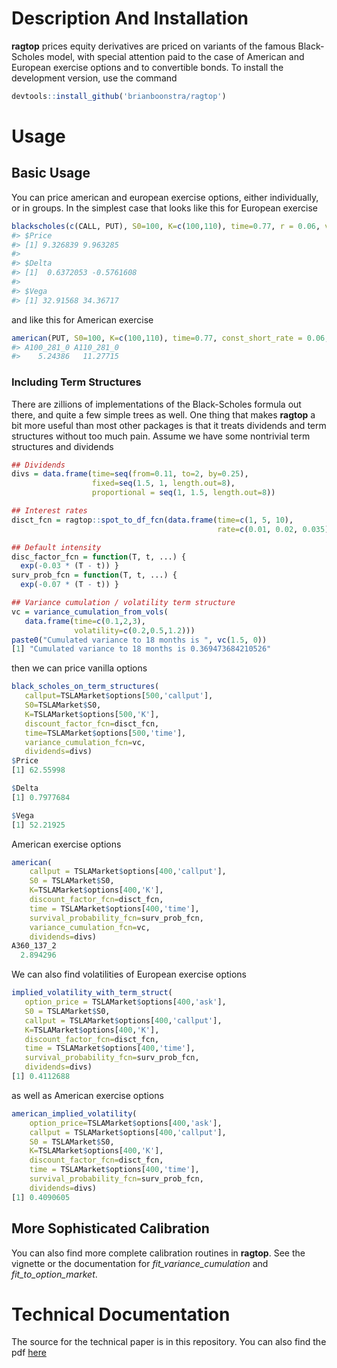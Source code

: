 <!-- README.md is generated from README.Rmd. Please edit that file -->
Description And Installation
============================

**ragtop** prices equity derivatives are priced on variants of the famous Black-Scholes model, with special attention paid to the case of American and European exercise options and to convertible bonds. To install the development version, use the command

``` r
devtools::install_github('brianboonstra/ragtop')
```

Usage
=====

Basic Usage
-----------

You can price american and european exercise options, either individually, or in groups. In the simplest case that looks like this for European exercise

``` r
blackscholes(c(CALL, PUT), S0=100, K=c(100,110), time=0.77, r = 0.06, vola=0.20)
#> $Price
#> [1] 9.326839 9.963285
#> 
#> $Delta
#> [1]  0.6372053 -0.5761608
#> 
#> $Vega
#> [1] 32.91568 34.36717
```

and like this for American exercise

``` r
american(PUT, S0=100, K=c(100,110), time=0.77, const_short_rate = 0.06, const_volatility=0.20)
#> A100_281_0 A110_281_0 
#>    5.24386   11.27715
```

### Including Term Structures

There are zillions of implementations of the Black-Scholes formula out there, and quite a few simple trees as well. One thing that makes **ragtop** a bit more useful than most other packages is that it treats dividends and term structures without too much pain. Assume we have some nontrivial term structures and dividends

``` r
## Dividends
divs = data.frame(time=seq(from=0.11, to=2, by=0.25),
                  fixed=seq(1.5, 1, length.out=8),
                  proportional = seq(1, 1.5, length.out=8))

## Interest rates
disct_fcn = ragtop::spot_to_df_fcn(data.frame(time=c(1, 5, 10), 
                                              rate=c(0.01, 0.02, 0.035)))

## Default intensity
disc_factor_fcn = function(T, t, ...) {
  exp(-0.03 * (T - t)) }
surv_prob_fcn = function(T, t, ...) {
  exp(-0.07 * (T - t)) }

## Variance cumulation / volatility term structure
vc = variance_cumulation_from_vols(
   data.frame(time=c(0.1,2,3),
              volatility=c(0.2,0.5,1.2)))
paste0("Cumulated variance to 18 months is ", vc(1.5, 0))
[1] "Cumulated variance to 18 months is 0.369473684210526"
```

then we can price vanilla options

``` r
black_scholes_on_term_structures(
   callput=TSLAMarket$options[500,'callput'], 
   S0=TSLAMarket$S0, 
   K=TSLAMarket$options[500,'K'], 
   discount_factor_fcn=disct_fcn, 
   time=TSLAMarket$options[500,'time'], 
   variance_cumulation_fcn=vc,
   dividends=divs)
$Price
[1] 62.55998

$Delta
[1] 0.7977684

$Vega
[1] 52.21925
```

American exercise options

``` r
american(
    callput = TSLAMarket$options[400,'callput'], 
    S0 = TSLAMarket$S0, 
    K=TSLAMarket$options[400,'K'], 
    discount_factor_fcn=disct_fcn, 
    time = TSLAMarket$options[400,'time'],
    survival_probability_fcn=surv_prob_fcn,
    variance_cumulation_fcn=vc,
    dividends=divs)
A360_137_2 
  2.894296 
```

We can also find volatilities of European exercise options

``` r
implied_volatility_with_term_struct(
   option_price = TSLAMarket$options[400,'ask'], 
   S0 = TSLAMarket$S0, 
   callput = TSLAMarket$options[400,'callput'], 
   K=TSLAMarket$options[400,'K'], 
   discount_factor_fcn=disct_fcn, 
   time = TSLAMarket$options[400,'time'],
   survival_probability_fcn=surv_prob_fcn,
   dividends=divs)
[1] 0.4112688
```

as well as American exercise options

``` r
american_implied_volatility(
    option_price=TSLAMarket$options[400,'ask'], 
    callput = TSLAMarket$options[400,'callput'], 
    S0 = TSLAMarket$S0, 
    K=TSLAMarket$options[400,'K'], 
    discount_factor_fcn=disct_fcn, 
    time = TSLAMarket$options[400,'time'],
    survival_probability_fcn=surv_prob_fcn,
    dividends=divs)
[1] 0.4090605
```

More Sophisticated Calibration
------------------------------

You can also find more complete calibration routines in **ragtop**. See the vignette or the documentation for *fit\_variance\_cumulation* and *fit\_to\_option\_market*.

Technical Documentation
=======================

The source for the technical paper is in this repository. You can also find the pdf [here](http://thureoscapital.com/ragtop.pdf)
